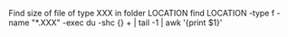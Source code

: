 Find size of file of type XXX in folder LOCATION
find LOCATION -type f -name "*.XXX" -exec du -shc {} + | tail -1 | awk '{print $1}'
